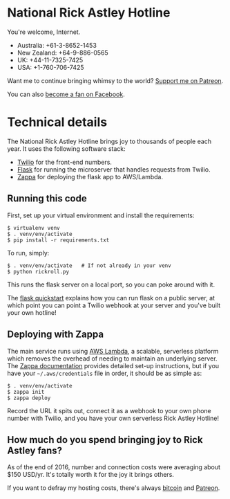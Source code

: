 # National Rick Astley Hotline

You're welcome, Internet.

- Australia: +61-3-8652-1453
- New Zealand: +64-9-886-0565
- UK: +44-11-7325-7425
- USA: +1-760-706-7425

Want me to continue bringing whimsy to the world? [Support me on Patreon](https://www.patreon.com/_pjf).

You can also [become a fan on Facebook](https://www.facebook.com/full.commitment).

# Technical details

The National Rick Astley Hotline brings joy to thousands of people each year. It uses the following software stack:

- [Twilio](https://www.twilio.com/) for the front-end numbers.
- [Flask](http://flask.pocoo.org/) for running the microserver that handles requests from Twilio.
- [Zappa](https://github.com/Miserlou/Zappa) for deploying the flask app to AWS/Lambda.

## Running this code

First, set up your virtual environment and install the requirements:

    $ virtualenv venv
    $ . venv/env/activate
    $ pip install -r requirements.txt

To run, simply:

    $ . venv/env/activate   # If not already in your venv
    $ python rickroll.py

This runs the flask server on a local port, so you can poke around with it.

The [flask quickstart](http://flask.pocoo.org/docs/0.11/quickstart/) explains how you can
run flask on a public server, at which point you can point a Twilio webhook at your server
and you've built your own hotline!

## Deploying with Zappa

The main service runs using [AWS Lambda](https://aws.amazon.com/documentation/lambda/), a
scalable, serverless platform which removes the overhead of needing to maintain an underlying
server. The [Zappa documentation](https://github.com/Miserlou/Zappa#zappa---serverless-python-web-services)
provides detailed set-up instructions, but if you have your `~/.aws/credentials` file in order,
it should be as simple as:

    $ . venv/env/activate
    $ zappa init
    $ zappa deploy

Record the URL it spits out, connect it as a webhook to your own phone number with Twilio, and you have your own serverless Rick Astley Hotline!

## How much do you spend bringing joy to Rick Astley fans?

As of the end of 2016, number and connection costs were averaging about $150 USD/yr. It's totally
worth it for the joy it brings others.

If you want to defray my hosting costs, there's always [bitcoin](https://blockchain.info/address/18pgvfqWGs2CvurmNvq58h499RRTPCh3mz) and [Patreon](https://www.patreon.com/_pjf).


